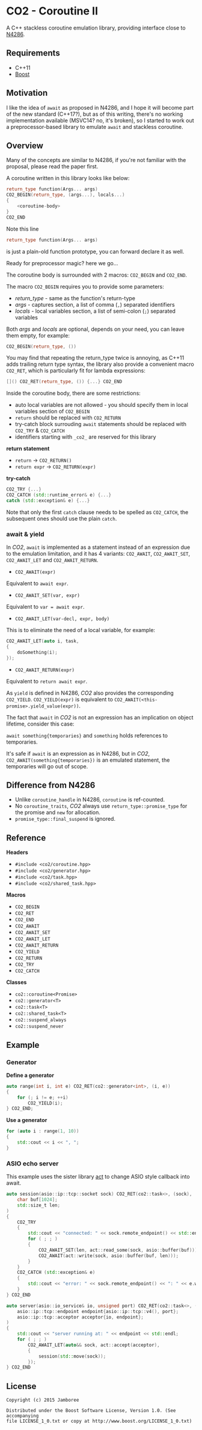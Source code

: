 CO2 - Coroutine II
===

A C++ stackless coroutine emulation library, providing interface close to [N4286](http://www.open-std.org/jtc1/sc22/wg21/docs/papers/2014/n4286.pdf).

## Requirements

- C++11
- [Boost](http://www.boost.org/)

## Motivation

I like the idea of `await` as proposed in N4286, and I hope it will become part of the new standard (C++17?), but as of this writing, there's no working implementation available (MSVC14? no, it's broken), so I started to work out a preprocessor-based library to emulate `await` and stackless coroutine.

## Overview

Many of the concepts are similar to N4286, if you're not familiar with the proposal, please read the paper first.

A coroutine written in this library looks like below:
```c++
return_type function(Args... args)
CO2_BEGIN(return_type, (args...), locals...)
{
    <coroutine-body>
}
CO2_END
```

Note this line
```c++
return_type function(Args... args)
```
is just a plain-old function prototype, you can forward declare it as well.

Ready for preprocessor magic? here we go...

The coroutine body is surrounded with 2 macros: `CO2_BEGIN` and `CO2_END`.

The macro `CO2_BEGIN` requires you to provide some parameters:
* _return_type_ - same as the function's return-type
* _args_ - captures section, a list of comma (`,`) separated identifiers
* _locals_ - local variables section, a list of semi-colon (`;`) separated variables

Both _args_ and _locals_ are optional, depends on your need, you can leave them empty, for example:
```c++
CO2_BEGIN(return_type, ())
```

You may find that repeating the return_type twice is annoying, as C++11 adds trailing return type syntax, the library also provide a convenient macro `CO2_RET`, which is particularly fit for lambda expressions:
```c++
[]() CO2_RET(return_type, ()) {...} CO2_END
```

Inside the coroutine body, there are some restrictions:
* auto local variables are not allowed - you should specify them in local variables section of `CO2_BEGIN`
* `return` should be replaced with `CO2_RETURN`
* try-catch block surrouding `await` statements should be replaced with `CO2_TRY` & `CO2_CATCH`
* identifiers starting with `_co2_` are reserved for this library

__return statement__
* `return` -> `CO2_RETURN()`
* `return expr` -> `CO2_RETURN(expr)`

__try-catch__
```c++
CO2_TRY {...}
CO2_CATCH (std::runtime_error& e) {...}
catch (std::exception& e) {...}
```

Note that only the first `catch` clause needs to be spelled as `CO2_CATCH`, the subsequent ones should use the plain `catch`.

### await & yield

In _CO2_, `await` is implemented as a statement instead of an expression due to the emulation limitation, and it has 4 variants: `CO2_AWAIT`, `CO2_AWAIT_SET`, `CO2_AWAIT_LET` and `CO2_AWAIT_RETURN`.

* `CO2_AWAIT(expr)`

Equivalent to `await expr`.

* `CO2_AWAIT_SET(var, expr)`

Equivalent to `var = await expr`.

* `CO2_AWAIT_LET(var-decl, expr, body)`

This is to eliminate the need of a local variable, for example:
```c++
CO2_AWAIT_LET(auto i, task,
{
    doSomething(i);
});
```

* `CO2_AWAIT_RETURN(expr)`

Equivalent to `return await expr`.

As `yield` is defined in N4286, _CO2_ also provides the corresponding `CO2_YIELD`.
`CO2_YIELD(expr)` is equivalent to `CO2_AWAIT(<this-promise>.yield_value(expr))`.

The fact that `await` in _CO2_ is not an expression has an implication on object lifetime, consider this case:

`await something{temporaries}` and `something` holds references to temporaries.

It's safe if `await` is an expression as in N4286, but in _CO2_, `CO2_AWAIT(something{temporaries})` is an emulated statement, the temporaries will go out of scope.

## Difference from N4286

* Unlike `coroutine_handle` in N4286, `coroutine` is ref-counted.
* No `coroutine_traits`, _CO2_ always use `return_type::promise_type` for the promise and `new` for allocation.
* `promise_type::final_suspend` is ignored.

## Reference

__Headers__
* `#include <co2/coroutine.hpp>`
* `#include <co2/generator.hpp>`
* `#include <co2/task.hpp>`
* `#include <co2/shared_task.hpp>`

__Macros__
* `CO2_BEGIN`
* `CO2_RET`
* `CO2_END`
* `CO2_AWAIT`
* `CO2_AWAIT_SET`
* `CO2_AWAIT_LET`
* `CO2_AWAIT_RETURN`
* `CO2_YIELD`
* `CO2_RETURN`
* `CO2_TRY`
* `CO2_CATCH`

__Classes__
* `co2::coroutine<Promise>`
* `co2::generator<T>`
* `co2::task<T>`
* `co2::shared_task<T>`
* `co2::suspend_always`
* `co2::suspend_never`

## Example

### Generator

__Define a generator__
```c++
auto range(int i, int e) CO2_RET(co2::generator<int>, (i, e))
{
    for (; i != e; ++i)
        CO2_YIELD(i);
} CO2_END;
```

__Use a generator__
```c++
for (auto i : range(1, 10))
{
    std::cout << i << ", ";
}
```

### ASIO echo server

This example uses the sister library [act](https://github.com/jamboree/act) to change ASIO style callback into await.

```c++
auto session(asio::ip::tcp::socket sock) CO2_RET(co2::task<>, (sock),
    char buf[1024];
    std::size_t len;
)
{
    CO2_TRY
    {
        std::cout << "connected: " << sock.remote_endpoint() << std::endl;
        for ( ; ; )
        {
            CO2_AWAIT_SET(len, act::read_some(sock, asio::buffer(buf)));
            CO2_AWAIT(act::write(sock, asio::buffer(buf, len)));
        }
    }
    CO2_CATCH (std::exception& e)
    {
        std::cout << "error: " << sock.remote_endpoint() << ": " << e.what() << std::endl;
    }
} CO2_END

auto server(asio::io_service& io, unsigned port) CO2_RET(co2::task<>, (io, port),
    asio::ip::tcp::endpoint endpoint{asio::ip::tcp::v4(), port};
    asio::ip::tcp::acceptor acceptor{io, endpoint};
)
{
    std::cout << "server running at: " << endpoint << std::endl;
    for ( ; ; )
        CO2_AWAIT_LET(auto&& sock, act::accept(acceptor),
        {
            session(std::move(sock));
        });
} CO2_END
```

## License

    Copyright (c) 2015 Jamboree

    Distributed under the Boost Software License, Version 1.0. (See accompanying
    file LICENSE_1_0.txt or copy at http://www.boost.org/LICENSE_1_0.txt)